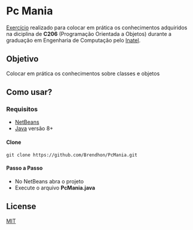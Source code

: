 # Pc Mania
[Exercício](enunciado.pdf) realizado para colocar em prática os conhecimentos adquiridos na diciplina de **C206** (Programação Orientada a Objetos) durante a graduação em Engenharia de Computação pelo [Inatel](https://inatel.br/home/).

## Objetivo
Colocar em prática os conhecimentos sobre classes e objetos

## Como usar?

### Requisitos
 * [NetBeans](https://netbeans.org/)
 * [Java](https://www.java.com/pt_BR/) versão 8+
 
#### Clone
```
git clone https://github.com/Brendhon/PcMania.git
```
#### Passo a Passo
 * No NetBeans abra o projeto
 * Execute o arquivo **PcMania.java**
 
## License
[MIT](https://choosealicense.com/licenses/mit/)

